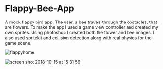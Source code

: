 # Flappy-Bee-App
A mock flappy bird app.  The user, a bee travels through the obstacles, that are flowers.  To make the app I used a game view controller and created my own sprites. Using photoshop I created both the flower and bee images.  I also used spritekit and collision detection along with real physics for the game scene. 

![flappyhome](https://user-images.githubusercontent.com/43976402/46933411-e45c7c80-d08e-11e8-9bab-54ecbe4185bc.png)



![screen shot 2018-10-15 at 15 31 56](https://user-images.githubusercontent.com/43976402/46933557-7ebcc000-d08f-11e8-91a5-dce551c74db0.png)



